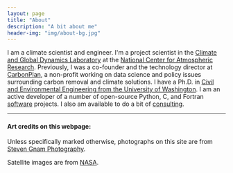 ```yaml
---
layout: page
title: "About"
description: "A bit about me"
header-img: "img/about-bg.jpg"
---
```


I am a climate scientist and engineer. I'm a project scientist in the [Climate and Global Dynamics Laboratory](https://www.cgd.ucar.edu/) at the [National Center for Atmospheric Research](https://ncar.ucar.edu/). Previously, I was a co-founder and the technology director at [CarbonPlan](https://carbonplan.org), a non-profit working on data science and policy issues surrounding carbon removal and climate solutions. I have a Ph.D. in [Civil and Environmental Engineering from the University of Washington](https://www.ce.washington.edu/).  I am an active developer of a number of open-source Python, C, and Fortran [software](/software) projects. I also am available to do a bit of [consulting](/consulting).

-----

#### Art credits on this webpage:

Unless specifically marked otherwise, photographs on this site are from [Steven Gnam Photography](http://www.gnam.photo/).

Satellite images are from [NASA](https://www.nasa.gov/multimedia/imagegallery/iotd.html).
